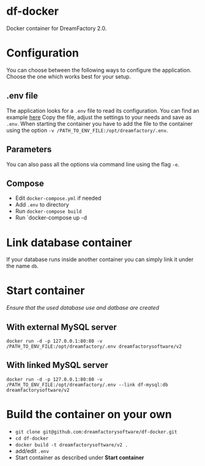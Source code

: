 # df-docker
Docker container for DreamFactory 2.0.

# Configuration
You can choose between the following ways to configure the application. Choose the one which works best for your setup.

## .env file
The application looks for a `.env` file to read its configuration. You can find an example [here](https://github.com/dreamfactorysoftware/dreamfactory/blob/master/.env-dist)
Copy the file, adjust the settings to your needs and save as `.env`. When starting the container you have to add the file to the container using the option `-v /PATH_TO_ENV_FILE:/opt/dreamfactory/.env`.

## Parameters
You can also pass all the options via command line using the flag `-e`. 

## Compose
- Edit `docker-compose.yml` if needed
- Add `.env` to directory
- Run `docker-compose build`
- Run `docker-compose up -d

# Link database container
If your database runs inside another container you can simply link it under the name `db`.

# Start container
*Ensure that the used database use and datbase are created*

## With external MySQL server
`docker run -d -p 127.0.0.1:80:80 -v /PATH_TO_ENV_FILE:/opt/dreamfactory/.env dreamfactorysoftware/v2`

## With linked MySQL server
`docker run -d -p 127.0.0.1:80:80 -v /PATH_TO_ENV_FILE:/opt/dreamfactory/.env --link df-mysql:db dreamfactorysoftware/v2`

# Build the container on your own
- `git clone git@github.com:dreamfactorysoftware/df-docker.git`
- `cd df-docker`
- `docker build -t dreamfactorysoftware/v2 .`
- add/edit `.env`
- Start container as described under **Start container**
